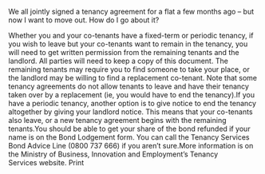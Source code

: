 We all jointly signed a tenancy agreement for a flat a few months ago – but now I want to move out. How do I go about it?

Whether you and your co-tenants have a fixed-term or periodic tenancy, if you wish to leave but your co-tenants want to remain in the tenancy, you will need to get written permission from the remaining tenants and the landlord. All parties will need to keep a copy of this document. The remaining tenants may require you to find someone to take your place, or the landlord may be willing to find a replacement co-tenant. Note that some tenancy agreements do not allow tenants to leave and have their tenancy taken over by a replacement (ie, you would have to end the tenancy).If you have a periodic tenancy, another option is to give notice to end the tenancy altogether by giving your landlord notice. This means that your co-tenants also leave, or a new tenancy agreement begins with the remaining tenants.You should be able to get your share of the bond refunded if your name is on the Bond Lodgement form. You can call the Tenancy Services Bond Advice Line (0800 737 666) if you aren’t sure.More information is on the Ministry of Business, Innovation and Employment’s Tenancy Services website.  Print 